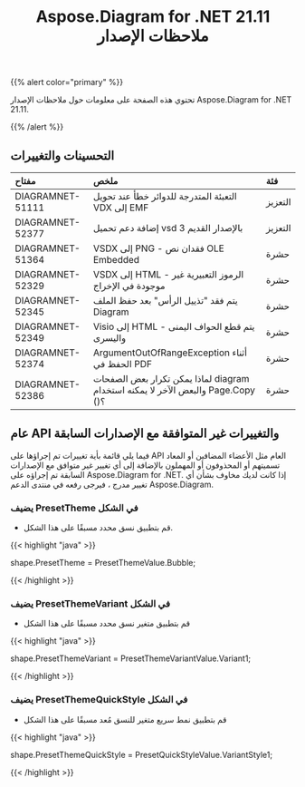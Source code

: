 ﻿---
title: Aspose.Diagram for .NET 21.11 ملاحظات الإصدار
type: docs
weight: 2
url: /ar/net/aspose-diagram-for-net-21-11-release-notes/
---
{{% alert color="primary" %}} 

تحتوي هذه الصفحة على معلومات حول ملاحظات الإصدار Aspose.Diagram for .NET 21.11.

{{% /alert %}} 
## **التحسينات والتغييرات**

|**مفتاح**|**ملخص**|**فئة**|
|:- |:- |:- |
|DIAGRAMNET-51111|التعبئة المتدرجة للدوائر خطأ عند تحويل VDX إلى EMF|التعزيز|
|DIAGRAMNET-52377|إضافة دعم تحميل vsd بالإصدار القديم 3|التعزيز|
|DIAGRAMNET-51364|VSDX إلى PNG - فقدان نص OLE Embedded|حشرة|
|DIAGRAMNET-52329|VSDX إلى HTML - الرموز التعبيرية غير موجودة في الإخراج|حشرة|
|DIAGRAMNET-52345|يتم فقد "تذييل الرأس" بعد حفظ الملف Diagram|حشرة|
|DIAGRAMNET-52349|Visio إلى HTML - يتم قطع الحواف اليمنى واليسرى|حشرة|
|DIAGRAMNET-52374|ArgumentOutOfRangeException أثناء الحفظ في PDF|حشرة|
|DIAGRAMNET-52386|لماذا يمكن تكرار بعض الصفحات diagram والبعض الآخر لا يمكنه استخدام Page.Copy ()؟|حشرة|

## **عام API والتغييرات غير المتوافقة مع الإصدارات السابقة**
فيما يلي قائمة بأية تغييرات تم إجراؤها على API العام مثل الأعضاء المضافين أو المعاد تسميتهم أو المحذوفون أو المهملون بالإضافة إلى أي تغيير غير متوافق مع الإصدارات السابقة تم إجراؤه على Aspose.Diagram for .NET. إذا كانت لديك مخاوف بشأن أي تغيير مدرج ، فيرجى رفعه في منتدى الدعم Aspose.Diagram.


### **يضيف PresetTheme في الشكل**
- قم بتطبيق نسق محدد مسبقًا على هذا الشكل.

{{< highlight "java" >}}

shape.PresetTheme = PresetThemeValue.Bubble;

{{< /highlight >}}


### **يضيف PresetThemeVariant في الشكل**
- قم بتطبيق متغير نسق محدد مسبقًا على هذا الشكل

{{< highlight "java" >}}

shape.PresetThemeVariant = PresetThemeVariantValue.Variant1;

{{< /highlight >}}

### **يضيف PresetThemeQuickStyle في الشكل**
- قم بتطبيق نمط سريع متغير للنسق مُعد مسبقًا على هذا الشكل

{{< highlight "java" >}}

 shape.PresetThemeQuickStyle = PresetQuickStyleValue.VariantStyle1;

{{< /highlight >}}
